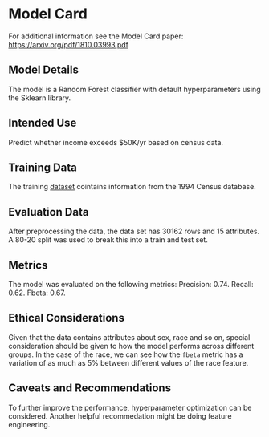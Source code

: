 # Model Card

For additional information see the Model Card paper: https://arxiv.org/pdf/1810.03993.pdf

## Model Details

The model is a Random Forest classifier with default hyperparameters using the Sklearn library.

## Intended Use

Predict whether income exceeds $50K/yr based on census data.

## Training Data

The training [dataset](https://archive.ics.uci.edu/ml/datasets/census+income) cointains information from the 1994 Census database.

## Evaluation Data

After preprocessing the data, the data set has 30162 rows and 15 attributes. A 80-20 split was used to break this into a train and test set.

## Metrics

The model was evaluated on the following metrics: Precision: 0.74. Recall: 0.62. Fbeta: 0.67.

## Ethical Considerations

Given that the data contains attributes about sex, race and so on, special consideration should be given to how the model
performs across different groups. In the case of the race, we can see how the `fbeta` metric has a variation of as much as 5%
between different values of the race feature.

## Caveats and Recommendations

To further improve the performance, hyperparameter optimization can be considered. Another helpful recommedation might be doing feature engineering. 